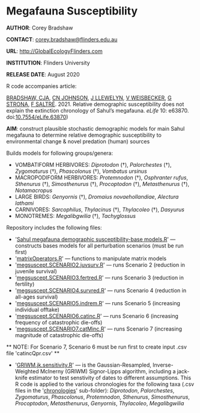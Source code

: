 # Megafauna Susceptibility

<strong>AUTHOR</strong>: Corey Bradshaw

<strong>CONTACT</strong>: corey.bradshaw@flinders.edu.au

<strong>URL</strong>: http://GlobalEcologyFlinders.com

<strong>INSTITUTION</strong>: Flinders University

<strong>RELEASE DATE</strong>: August 2020

R code accompanies article: 

<a href="http://www.flinders.edu.au/people/corey.bradshaw">BRADSHAW, CJA</a>, <a href="https://www.utas.edu.au/profiles/staff/biological-sciences/chris-johnson">CN JOHNSON</a>, <a href="http://www.flinders.edu.au/people/john.llewelyn">J LLEWELYN</a>, <a href="https://researchnow.flinders.edu.au/en/persons/vera-weisbecker">V WEISBECKER</a>, <a href="https://researchportal.helsinki.fi/en/persons/giovanni-strona">G STRONA</a>, <a href="http://www.flinders.edu.au/people/frederik.saltre">F SALTRÉ</a>. 2021. Relative demographic susceptibility does not explain the extinction chronology of Sahul’s megafauna. <i>eLife</i> 10: e63870. doi:<a href="http://doi.org/10.7554/eLife.63870">10.7554/eLife.63870</a>)

<strong>AIM</strong>: construct plausible stochastic demographic models for main Sahul megafauna to determine relative demographic susceptibility to environmental change & novel predation (human) sources

Builds models for following groups/genera:
- VOMBATIFORM HERBIVORES: <i>Diprotodon</i> (†), <i>Palorchestes</i> (†), <i>Zygomaturus</i> (†), <i>Phascolonus</i> (†), <i>Vombatus ursinus</i>
- MACROPODIFORM HERBIVORES: <i>Protemnodon</i> (†), <i>Osphranter rufus</i>, <i>Sthenurus</i> (†), <i>Simosthenurus</i> (†), <i>Procoptodon</i> (†), <i>Metasthenurus</i> (†), <i>Notamacropus</i>
- LARGE BIRDS: <i>Genyornis</i> (†), <i>Dromaius novaehollandiae</i>, <i>Alectura lathami</i>
- CARNIVORES: <i>Sarcophilus</i>, <i>Thylacinus</i> (†), <i>Thylacoleo</i> (†), <i>Dasyurus</i>
- MONOTREMES: <i>Megalibgwilia</i> (†), <i>Tachyglossus</i>

Repository includes the following files:

- '<a href="https://github.com/cjabradshaw/MegafaunaSusceptibility/blob/master/Sahul%20megafauna%20demographic%20susceptibility-base%20models.R">Sahul megafauna demographic susceptibility-base models.R</a>' — constructs bases models for all perturbation scenarios (must be run first)
- '<a href="https://github.com/cjabradshaw/MegafaunaSusceptibility/blob/master/matrixOperators.r">matrixOperators.R</a>' — functions to manipulate matrix models
- '<a href="https://github.com/cjabradshaw/MegafaunaSusceptibility/blob/master/megsuscept.SCENARIO2.juvsurv.R">megsuscept.SCENARIO2.juvsurv.R</a>' — runs Scenario 2 (reduction in juvenile survival)
- '<a href="https://github.com/cjabradshaw/MegafaunaSusceptibility/blob/master/megsuscept.SCENARIO3.fertred.R">megsuscept.SCENARIO3.fertred.R</a>' — runs Scenario 3 (reduction in fertility)
- '<a href="https://github.com/cjabradshaw/MegafaunaSusceptibility/blob/master/megsuscept.SCENARIO4.survred.R">megsuscept.SCENARIO4.survred.R</a>' — runs Scenario 4 (reduction in all-ages survival)
- '<a href="https://github.com/cjabradshaw/MegafaunaSusceptibility/blob/master/megsuscept.SCENARIO5.indrem.R">megsuscept.SCENARIO5.indrem.R</a>' — runs Scenario 5 (increasing individual offtake)
- '<a href="https://github.com/cjabradshaw/MegafaunaSusceptibility/blob/master/megsuscept.SCENARIO6.catinc.R">megsuscept.SCENARIO6.catinc.R</a>' — runs Scenario 6 (increasing frequency of catastrophic die-offs)
- '<a href="https://github.com/cjabradshaw/MegafaunaSusceptibility/blob/master/megsuscept.SCENARIO7.catMinc.R">megsuscept.SCENARIO7.catMinc.R</a>' — runs Scenario 7 (increasing magnitude of catastrophic die-offs)

** NOTE: For Scenario 7, Scenario 6 must be run first to create input .csv file 'catincQpr.csv' **

- '<a href="https://github.com/cjabradshaw/MegafaunaSusceptibility/blob/master/GRIWM.jk.sensitivity.R">GRIWM.jk.sensitivity.R</a>' — is the Gaussian-Resampled, Inverse-Weighted McInerny (GRIWM) Signor-Lipps algorithm, including a jack-knife estimator to test senstivity of dates to different assumptions. This R code is applied to the various chronologies for the following taxa (.csv files in the '<a href="https://github.com/cjabradshaw/MegafaunaSusceptibility/tree/master/chronologies">chronologies</a>' sub-folder): <i>Diprotodon</i>, <i>Palorchestes</i>, <i>Zygomaturus</i>, <i>Phascolonus</i>, <i>Protemnodon</i>, <i>Sthenurus</i>, <i>Simosthenurus</i>, <i>Procoptodon</i>, <i>Metasthenurus</i>, <i>Genyornis</i>, <i>Thylacoleo</i>, <i>Megalibgwilia</i>
